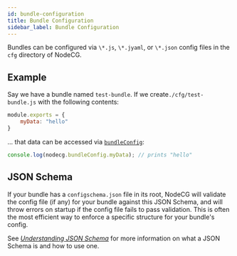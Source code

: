 ```yaml
---
id: bundle-configuration
title: Bundle Configuration
sidebar_label: Bundle Configuration
---
```


Bundles can be configured via `\*.js`, `\*.jyaml`, or `\*.json` config files in the `cfg` directory of NodeCG.

## Example

Say we have a bundle named `test-bundle`. If we create`./cfg/test-bundle.js` with the following contents:

```js
module.exports = {
	myData: "hello"
}
```

... that data can be accessed via [`bundleConfig`](/docs/bundle-configuration):

```js
console.log(nodecg.bundleConfig.myData); // prints "hello"
```

## JSON Schema

If your bundle has a `configschema.json` file in its root, NodeCG will validate the config file (if any) for your bundle
against this JSON Schema, and will throw errors on startup if the config file fails to pass validation. This is often
the most efficient way to enforce a specific structure for your bundle's config.

See [_Understanding JSON Schema_](http://spacetelescope.github.io/understanding-json-schema/)
for more information on what a JSON Schema is and how to use one.
